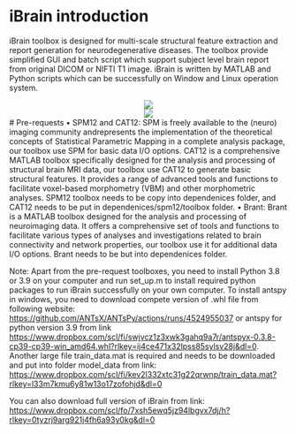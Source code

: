 # iBrain introduction
iBrain toolbox is designed for multi-scale structural feature extraction and report generation for neurodegenerative diseases. The toolbox provide simplified GUI and batch script which support subject level brain report from original DICOM or NIFTI T1 image. iBrain is written by MATLAB and Python scripts which can be successfully on Window and Linux operation system. 
<div align=center>
<img src=https://github.com/YongLiuLab/iBrain/assets/20011474/3de46c0a-3298-4274-bc4b-bc23bb4f4b2c>
</div>
<div align=center>
<img src=https://github.com/YongLiuLab/iBrain/assets/20011474/e330cebb-50d2-42d4-b246-086a5999c407>
</div>
# Pre-requests
• SPM12 and CAT12: SPM is freely available to the (neuro) imaging community andrepresents the implementation of the theoretical concepts of Statistical Parametric Mapping in a complete analysis package, our toolbox use SPM for basic data I/O options. CAT12 is a comprehensive MATLAB toolbox specifically designed for the analysis and processing of structural brain MRI data, our toolbox use CAT12 to generate basic structural features. It provides a range of advanced tools and functions to facilitate voxel-based morphometry (VBM) and other morphometric analyses. SPM12 toolbox needs to be copy into dependenices folder, and CAT12 needs to be put in dependenices/spm12/toolbox folder. 
• Brant: Brant is a MATLAB toolbox designed for the analysis and processing of neuroimaging data. It offers a comprehensive set of tools and functions to facilitate various types of analyses and investigations related to brain connectivity and network properties, our toolbox use it for additional data I/O options. Brant needs to be but into dependenices folder. 


Note: Apart from the pre-request toolboxes, you need to install Python 3.8 or 3.9 on your computer and run set_up.m to install required python packages to run iBrain successfully on your own computer. To install antspy in windows, you need to download compete version of .whl file from following website:  https://github.com/ANTsX/ANTsPy/actions/runs/4524955037 or antspy for python version 3.9 from link https://www.dropbox.com/scl/fi/swjvcz1z3xwk3gahq9a7r/antspyx-0.3.8-cp39-cp39-win_amd64.whl?rlkey=ij4ce471x32lpss85sylsv28j&dl=0. Another large file train_data.mat is required and needs to be downloaded and put into folder model_data from link: https://www.dropbox.com/scl/fi/kev2l332xtc31g22qrwnp/train_data.mat?rlkey=l33m7kmu6y81w13o17zofohjd&dl=0

You can also download full version of iBrain from link: https://www.dropbox.com/scl/fo/7xsh5ewq5jz94lbgvx7dj/h?rlkey=0tyzrj9arg921j4fh6a93y0kg&dl=0
